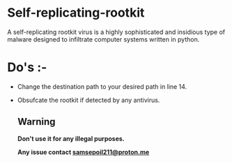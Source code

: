 # Self-replicating-rootkit
A self-replicating rootkit virus is a highly sophisticated and insidious type of malware designed to infiltrate computer systems written in python.


# Do's :-
* Change the destination path to your desired path in line 14.
* Obsufcate the rootkit if detected by any antivirus.


  ## Warning ##
  <b>Don't use it for any illegal purposes.</b>

  <b>Any issue contact samsepoil211@proton.me</b>
